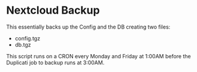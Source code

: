 # Nextcloud Backup

This essentially backs up the Config and the DB creating two files:

- config.tgz
- db.tgz

This script runs on a CRON every Monday and Friday at 1:00AM before the Duplicati job to backup runs at 3:00AM.
